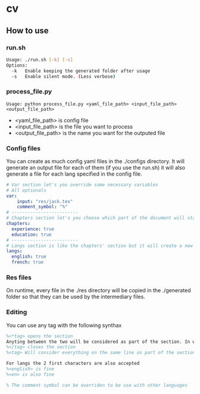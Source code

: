 # cv

## How to use

### run.sh

```bash
Usage: ./run.sh [-k] [-s]
Options:
  -k   Enable keeping the generated folder after usage
  -s   Enable silent mode. (Less verbose)
```

### process_file.py

```
Usage: python process_file.py <yaml_file_path> <input_file_path> <output_file_path>
```

- <yaml_file_path> is config file
- <input_file_path> is the file you want to process
- <output_file_path> is the name you want for the outputed file

### Config files

You can create as much config yaml files in the ./configs directory. It will generate an output file for each of them (if you use the run.sh) it will also generate a file for each lang specified in the config file.

```yaml
# Var section let's you override some necessary variables
# All optionals
var:
	input: "res/jack.tex"
	comment_symbol: "%"
# -------------------------
# Chapters section let's you choose which part of the document will stay and which will be removed
chapters:
  experience: true
  education: true
# -------------------------
# Langs section is like the chapters' section but it will create a new document for each lang
langs:
  english: true
  french: true
```

### Res files

On runtime, every file in the ./res directory will be copied in the ./generated folder so that they can be used by the intermediary files.

### Editing

You can use any tag with the following synthax

```latex
%<*tag> opens the section
Anyting between the two will be considered as part of the section. In works for both chapters and langs
%</tag> closes the section
%<tag> Will consider everything on the same line as part of the section

For langs the 2 first characters are also accepted
%<english> is fine
%<en> is also fine

% The comment symbol can be overriden to be use with other languages
```

